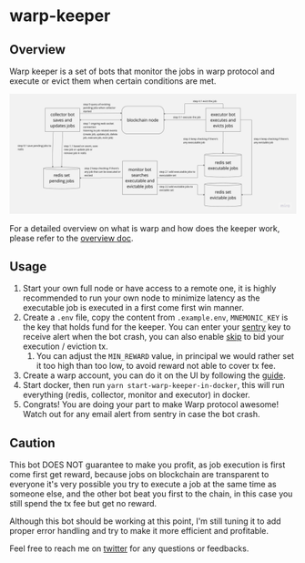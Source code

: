 # warp-keeper

## Overview

Warp keeper is a set of bots that monitor the jobs in warp protocol and execute or evict them when certain conditions are met.

![warp flow chart](warp_flow_chart.jpg)

For a detailed overview on what is warp and how does the keeper work, please refer to the [overview doc](OVERVIEW.MD).

## Usage

1. Start your own full node or have access to a remote one, it is highly recommended to run your own node to minimize latency as the executable job is executed in a first come first win manner.
2. Create a `.env` file, copy the content from `.example.env`, `MNEMONIC_KEY` is the key that holds fund for the keeper. You can enter your [sentry](https://sentry.io/) key to receive alert when the bot crash, you can also enable [skip](https://skip.money/) to bid your execution / eviction tx.
   1. You can adjust the `MIN_REWARD` value, in principal we would rather set it too high than too low, to avoid reward not able to cover tx fee.
3. Create a warp account, you can do it on the UI by following the [guide](https://docs.warp.money/get-started).
4. Start docker, then run `yarn start-warp-keeper-in-docker`, this will run everything (redis, collector, monitor and executor) in docker.
5. Congrats! You are doing your part to make Warp protocol awesome! Watch out for any email alert from sentry in case the bot crash.

## Caution

This bot DOES NOT guarantee to make you profit, as job execution is first come first get reward, because jobs on blockchain are transparent to everyone it's very possible you try to execute a job at the same time as someone else, and the other bot beat you first to the chain, in this case you still spend the tx fee but get no reward.

Although this bot should be working at this point, I'm still tuning it to add proper error handling and try to make it more efficient and profitable.

Feel free to reach me on [twitter](https://twitter.com/llllllluuc) for any questions or feedbacks.
